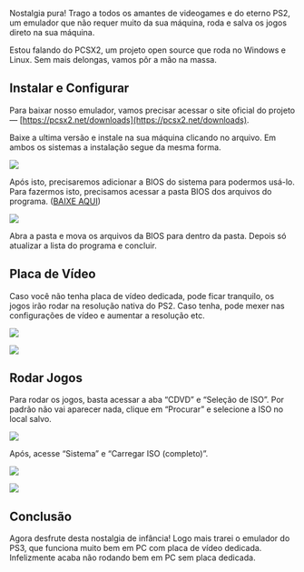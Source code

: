 Nostalgia pura! Trago a todos os amantes de videogames e do eterno PS2, um emulador que não requer muito da sua máquina, roda e salva os jogos direto na sua máquina.

Estou falando do PCSX2, um projeto open source que roda no Windows e Linux. Sem mais delongas, vamos pôr a mão na massa.

## **Instalar e Configurar**

Para baixar nosso emulador, vamos precisar acessar o site oficial do projeto — [https://pcsx2.net/downloads](https://pcsx2.net/downloads).

Baixe a ultima versão e instale na sua máquina clicando no arquivo. Em ambos os sistemas a instalação segue da mesma forma.

![](https://miro.medium.com/max/630/1*Wngj7bHvZMXs-n0Y8hdrug.png)

Após isto, precisaremos adicionar a BIOS do sistema para podermos usá-lo. Para fazermos isto, precisamos acessar a pasta BIOS dos arquivos do programa. ([BAIXE AQUI](https://drive.google.com/drive/folders/1qoLSbNc9764O1tkyXzt2mmnWqahd-cdc?usp=share_link))

![](https://miro.medium.com/max/567/1*gXc1hrX9PfNfmFsrjys03w.png)

Abra a pasta e mova os arquivos da BIOS para dentro da pasta. Depois só atualizar a lista do programa e concluir.

## **Placa de Vídeo**

Caso você não tenha placa de vídeo dedicada, pode ficar tranquilo, os jogos irão rodar na resolução nativa do PS2. Caso tenha, pode mexer nas configurações de vídeo e aumentar a resolução etc.

![](https://miro.medium.com/max/630/1*_GkEwaBI-vcGUrmiwZmp6A.png)

![](https://miro.medium.com/max/331/1*j0FIydQ97m9EFk-Ljz60tw.png)

## **Rodar Jogos**

Para rodar os jogos, basta acessar a aba “CDVD” e “Seleção de ISO”. Por padrão não vai aparecer nada, clique em “Procurar” e selecione a ISO no local salvo.

![](https://miro.medium.com/max/629/1*SM8Gi-ExsCyAhM7WB3wg3A.png)

Após, acesse “Sistema” e “Carregar ISO (completo)”.

![](https://miro.medium.com/max/364/1*T-UIAAOvy4rujrhl6Nnn0Q.png)

![](https://miro.medium.com/max/630/1*AmyLA0SMGvqZHAin5bmG8A.gif)

## **Conclusão**

Agora desfrute desta nostalgia de infância! Logo mais trarei o emulador do PS3, que funciona muito bem em PC com placa de vídeo dedicada. Infelizmente acaba não rodando bem em PC sem placa dedicada.